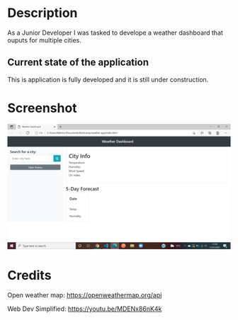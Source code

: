 # Description 
As a Junior Developer I was tasked to develope a weather dashboard that ouputs for multiple cities.

## Current state of the application
This is application is fully developed and it is still under construction. 

# Screenshot
![Screenshot](assets/images/screenshot.png)

# Credits
Open weather map: https://openweathermap.org/api

Web Dev Simplified: https://youtu.be/MDENx86nK4k

